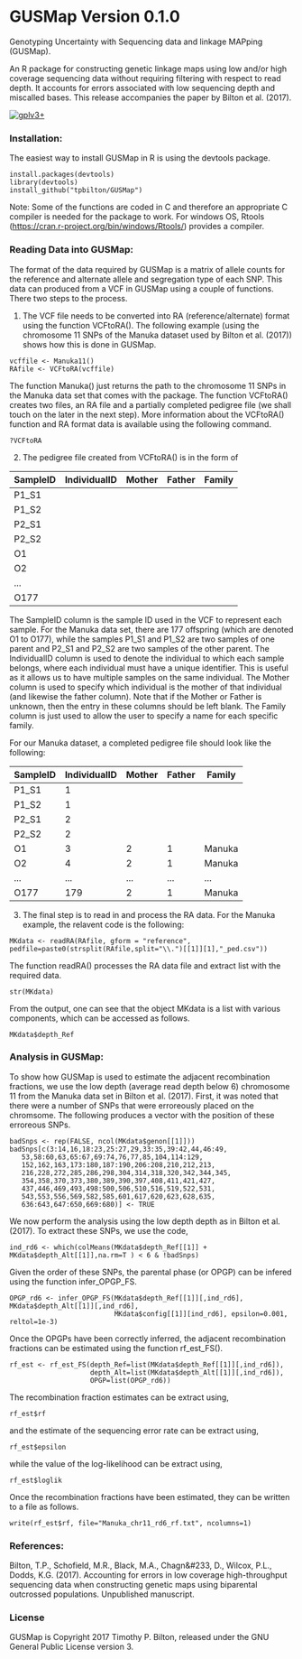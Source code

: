 # GUSMap Version 0.1.0

Genotyping Uncertainty with Sequencing data and linkage MAPping (GUSMap).

An R package for constructing genetic linkage maps using low and/or high coverage sequencing data without requiring filtering with respect to read depth. It accounts for errors associated with low sequencing depth and miscalled bases. This release accompanies the paper by Bilton et al. (2017).

[![gplv3+](https://img.shields.io/badge/license-GPLv3-blue.svg)](https://www.gnu.org/licenses/gpl.html)

### Installation:

The easiest way to install GUSMap in R is using the devtools package.

```
install.packages(devtools)
library(devtools)
install_github("tpbilton/GUSMap")
```

Note: Some of the functions are coded in C and therefore an appropriate C compiler is needed for the package to work. For windows OS, Rtools (https://cran.r-project.org/bin/windows/Rtools/) provides a compiler. 

### Reading Data into GUSMap:

The format of the data required by GUSMap is a matrix of allele counts for the reference and alternate allele and segregation type of each SNP. This data can
produced from a VCF in GUSMap using a couple of functions. There two steps to the process.

1. The VCF file needs to be converted into RA (reference/alternate) format using the function VCFtoRA(). The following example (using the chromosome 11 SNPs of the Manuka dataset used
by Bilton et al. (2017)) shows how this is done in GUSMap.
```
vcffile <- Manuka11()
RAfile <- VCFtoRA(vcffile)
```
The function Manuka() just returns the path to the chromosome 11 SNPs in the Manuka data set that comes with the package.
The function VCFtoRA() creates two files, an RA file and a partially completed pedigree file (we shall touch on the later in the next step). More information about the VCFtoRA() function and 
RA format data is available using the following command.
```
?VCFtoRA
```

2. The pedigree file created from VCFtoRA() is in the form of

|SampleID |IndividualID | Mother | Father | Family |
| ------- | ----------- | ------ | ------ | ------ |
|P1_S1    |             |        |        |        |
|P1_S2    |             |        |        |        |
|P2_S1    |             |        |        |        |
|P2_S2    |             |        |        |        | 
|O1       |             |        |        |        |
|O2       |             |        |        |        |
| ...     |             |        |        |        |
|O177     |             |        |        |        |

The SampleID column is the sample ID used in the VCF to represent each sample. For the Manuka data set, there are 177 offspring (which are denoted O1 to O177), 
while the samples P1_S1 and P1_S2 are two samples of one parent and P2_S1 and P2_S2 are two samples of the other parent. The IndividualID column is used to 
denote the individual to which each sample belongs, where each individual must have a unique identifier. This is useful as it allows us to have multiple samples 
on the same individual. The Mother column is used to specify which individual is the mother of that individual (and likewise the father column). Note that if the 
Mother or Father is unknown, then the entry in these columns should be left blank. The Family column is just used to allow the user to specify a name for each specific family.

For our Manuka dataset, a completed pedigree file should look like the following:

|SampleID | IndividualID | Mother | Father | Family |
| ------- | ------------ | ------ | ------ | ------ |
|P1_S1    |  1           |        |        |        |
|P1_S2    |  1           |        |        |        |
|P2_S1    |  2           |        |        |        | 
|P2_S2    |  2           |        |        |        |
|O1       |  3           | 2      | 1      | Manuka | 
|O2       |  4           | 2      | 1      | Manuka | 
| ...     | ...          | ...    | ...    | ...    |
|O177     | 179          | 2      | 1      | Manuka | 

3. The final step is to read in and process the RA data. For the Manuka example, the relavent code is the following:
```
MKdata <- readRA(RAfile, gform = "reference", pedfile=paste0(strsplit(RAfile,split="\\.")[[1]][1],"_ped.csv"))
```
The function readRA() processes the RA data file and extract list with the required data.
```
str(MKdata)
```
From the output, one can see that the object MKdata is a list with various components, which can be accessed as follows.
```
MKdata$depth_Ref
```

### Analysis in GUSMap:

To show how GUSMap is used to estimate the adjacent recombination fractions, we use the low depth (average read depth below 6) chromosome 11 from the Manuka data set in Bilton et al. (2017). First, it was noted that there were a number of SNPs that were erroreously placed on the chromsome. The following produces a vector with the  position of these erroreous SNPs.
```
badSnps <- rep(FALSE, ncol(MKdata$genon[[1]])) 
badSnps[c(3:14,16,18:23,25:27,29,33:35,39:42,44,46:49, 
   53,58:60,63,65:67,69:74,76,77,85,104,114:129, 
   152,162,163,173:180,187:190,206:208,210,212,213, 
   216,228,272,285,286,298,304,314,318,320,342,344,345, 
   354,358,370,373,380,389,390,397,408,411,421,427, 
   437,446,469,493,498:500,506,510,516,519,522,531, 
   543,553,556,569,582,585,601,617,620,623,628,635, 
   636:643,647:650,669:680)] <- TRUE 
```
We now perform the analysis using the low depth depth as in Bilton et al. (2017). To extract these SNPs, we use the code,
```
ind_rd6 <- which(colMeans(MKdata$depth_Ref[[1]] + MKdata$depth_Alt[[1]],na.rm=T ) < 6 & !badSnps) 
```
Given the order of these SNPs, the parental phase (or OPGP) can be infered using the function infer_OPGP_FS.
```
OPGP_rd6 <- infer_OPGP_FS(MKdata$depth_Ref[[1]][,ind_rd6], MKdata$depth_Alt[[1]][,ind_rd6], 
                          MKdata$config[[1]][ind_rd6], epsilon=0.001, reltol=1e-3) 
```
Once the OPGPs have been correctly inferred, the adjacent recombination fractions can be estimated using the function rf_est_FS().
```
rf_est <- rf_est_FS(depth_Ref=list(MKdata$depth_Ref[[1]][,ind_rd6]), 
                    depth_Alt=list(MKdata$depth_Alt[[1]][,ind_rd6]), 
                    OPGP=list(OPGP_rd6)) 
```
The recombination fraction estimates can be extract using,
```
rf_est$rf
```
and the estimate of the sequencing error rate can be extract using,
```
rf_est$epsilon
```
while the value of the log-likelihood can be extract using,
```
rf_est$loglik
```
Once the recombination fractions have been estimated, they can be written to a file as follows.
```
write(rf_est$rf, file="Manuka_chr11_rd6_rf.txt", ncolumns=1)
```

### References:

Bilton, T.P., Schofield, M.R., Black, M.A., Chagn&#233, D., Wilcox, P.L., Dodds, K.G. (2017). Accounting for errors in low coverage high-throughput sequencing data when constructing genetic maps using biparental outcrossed populations. Unpublished manuscript.

### License

GUSMap is Copyright 2017 Timothy P. Bilton, released under the GNU General Public License version 3.

